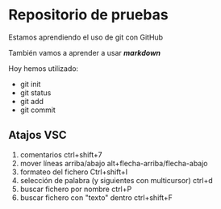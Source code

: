 # Repositorio de pruebas

Estamos aprendiendo el uso de git con GitHub

También vamos a aprender a usar ***markdown***

Hoy hemos utilizado:

- git init
- git status
- git add
- git commit


## Atajos VSC

1. comentarios ctrl+shift+7
1. mover líneas arriba/abajo  alt+flecha-arriba/flecha-abajo
1. formateo del fichero Ctrl+shift+I
1. selección de palabra (y siguientes con multicursor) ctrl+d
1. buscar fichero por nombre ctrl+P
1. buscar fichero con "texto" dentro ctrl+shift+F


